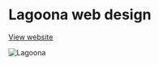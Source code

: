 # Lagoona web design
[View website](https://ritzdante.github.io/Hotels/)

![Lagoona](sreenshots/hotels-sreen.png)
